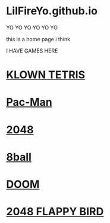 # LilFireYo.github.io
YO YO YO YO YO YO

this is a home page i think 

I HAVE GAMES HERE 

# [KLOWN TETRIS](https://lilfireyo.github.io/klowntetris/)



# [Pac-Man](https://lilfireyo.github.io/Pac-Man/)


# [2048](https://lilfireyo.github.io/2048/)


# [8ball](https://lilfireyo.github.io/8ball/)


# [DOOM](https://raz0red.github.io/webprboom/)


# [2048 FLAPPY BIRD](https://lilfireyo.github.io/Flappy-2048/)


